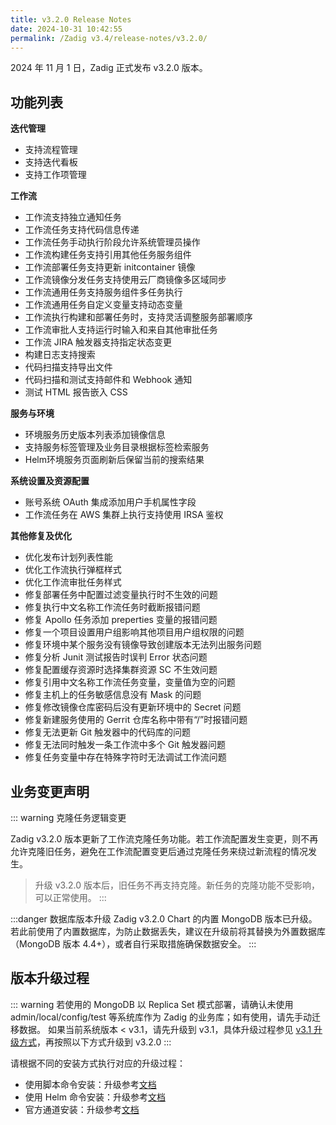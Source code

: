 ```yaml
---
title: v3.2.0 Release Notes
date: 2024-10-31 10:42:55
permalink: /Zadig v3.4/release-notes/v3.2.0/
---
```


2024 年 11 月 1 日，Zadig 正式发布 v3.2.0 版本。

## 功能列表

**迭代管理**
- 支持流程管理
- 支持迭代看板
- 支持工作项管理

**工作流**
- 工作流支持独立通知任务
- 工作流任务支持代码信息传递
- 工作流任务手动执行阶段允许系统管理员操作
- 工作流构建任务支持引用其他任务服务组件
- 工作流部署任务支持更新 initcontainer 镜像
- 工作流镜像分发任务支持使用云厂商镜像多区域同步
- 工作流通用任务支持服务组件多任务执行
- 工作流通用任务自定义变量支持动态变量
- 工作流执行构建和部署任务时，支持灵活调整服务部署顺序
- 工作流审批人支持运行时输入和来自其他审批任务
- 工作流 JIRA 触发器支持指定状态变更
- 构建日志支持搜索
- 代码扫描支持导出文件
- 代码扫描和测试支持邮件和 Webhook 通知
- 测试 HTML 报告嵌入 CSS

**服务与环境**
- 环境服务历史版本列表添加镜像信息 
- 支持服务标签管理及业务目录根据标签检索服务
- Helm环境服务页面刷新后保留当前的搜索结果

**系统设置及资源配置**
- 账号系统 OAuth 集成添加用户手机属性字段
- 工作流任务在 AWS 集群上执行支持使用 IRSA 鉴权

**其他修复及优化**
- 优化发布计划列表性能
- 优化工作流执行弹框样式
- 优化工作流审批任务样式
- 修复部署任务中配置过滤变量执行时不生效的问题
- 修复执行中文名称工作流任务时截断报错问题
- 修复 Apollo 任务添加 preperties 变量的报错问题
- 修复一个项目设置用户组影响其他项目用户组权限的问题
- 修复环境中某个服务没有镜像导致创建版本无法列出服务问题
- 修复分析 Junit 测试报告时误判 Error 状态问题
- 修复配置缓存资源时选择集群资源 SC 不生效问题
- 修复引用中文名称工作流任务变量，变量值为空的问题
- 修复主机上的任务敏感信息没有 Mask 的问题
- 修复修改镜像仓库密码后没有更新环境中的 Secret 问题
- 修复新建服务使用的 Gerrit 仓库名称中带有“/”时报错问题
- 修复无法更新 Git 触发器中的代码库的问题
- 修复无法同时触发一条工作流中多个 Git 触发器问题
- 修复任务变量中存在特殊字符时无法调试工作流问题

## 业务变更声明
::: warning 克隆任务逻辑变更

Zadig v3.2.0 版本更新了工作流克隆任务功能。若工作流配置发生变更，则不再允许克隆旧任务，避免在工作流配置变更后通过克隆任务来绕过新流程的情况发生。

> 升级 v3.2.0 版本后，旧任务不再支持克隆。新任务的克隆功能不受影响，可以正常使用。
:::

:::danger 数据库版本升级
Zadig v3.2.0 Chart 的内置 MongoDB 版本已升级。若此前使用了内置数据库，为防止数据丢失，建议在升级前将其替换为外置数据库（MongoDB 版本 4.4+），或者自行采取措施确保数据安全。
:::

## 版本升级过程

::: warning
若使用的 MongoDB 以 Replica Set 模式部署，请确认未使用 admin/local/config/test 等系统库作为 Zadig 的业务库；如有使用，请先手动迁移数据。
如果当前系统版本 < v3.1，请先升级到 v3.1，具体升级过程参见 [v3.1 升级方式](/Zadig%20v3.1/release-notes/v3.1.0/#版本升级过程)，再按照以下方式升级到 v3.2.0
:::

请根据不同的安装方式执行对应的升级过程：

- 使用脚本命令安装：升级参考[文档](/Zadig%20v3.2/install/helm-deploy/#升级)
- 使用 Helm 命令安装：升级参考[文档](/Zadig%20v3.2/install/helm-deploy/#升级)
- 官方通道安装：升级参考[文档](/Zadig%20v3.2/stable/install/#升级)





